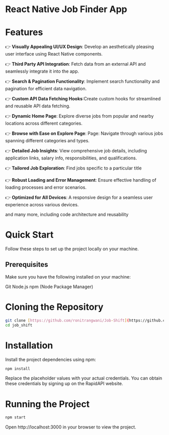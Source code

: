# React Native Job Finder App

# Features
👉 **Visually Appealing UI/UX Design**: Develop an aesthetically pleasing user interface using React Native components.

👉 **Third Party API Integration**: Fetch data from an external API and seamlessly integrate it into the app.

👉 **Search & Pagination Functionality**: Implement search functionality and pagination for efficient data navigation.

👉 **Custom API Data Fetching Hooks**:Create custom hooks for streamlined and reusable API data fetching.

👉 **Dynamic Home Page**: Explore diverse jobs from popular and nearby locations across different categories.

👉 **Browse with Ease on Explore Page**: Page: Navigate through various jobs spanning different categories and types.

👉 **Detailed Job Insights**: View comprehensive job details, including application links, salary info, responsibilities, and qualifications.

👉 **Tailored Job Exploration**: Find jobs specific to a particular title

👉 **Robust Loading and Error Management**: Ensure effective handling of loading processes and error scenarios.

👉 **Optimized for All Devices**: A responsive design for a seamless user experience across various devices.

and many more, including code architecture and reusability

# Quick Start
Follow these steps to set up the project locally on your machine.

## Prerequisites

Make sure you have the following installed on your machine:

Git
Node.js
npm (Node Package Manager)

# Cloning the Repository

```sh
git clone [https://github.com/ronitrangwani/Job-Shift](https://github.com/ronitrangwani/Job-Shift)
cd job_shift
```

# Installation

Install the project dependencies using npm:

```sh
npm install
```

Replace the placeholder values with your actual credentials. You can obtain these credentials by signing up on the RapidAPI website.

# Running the Project

```sh
npm start
```

Open http://localhost:3000 in your browser to view the project.
